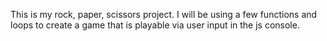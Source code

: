 This is my rock, paper, scissors project. I will be using a few functions and loops to create a game that is playable via user input in the js console.